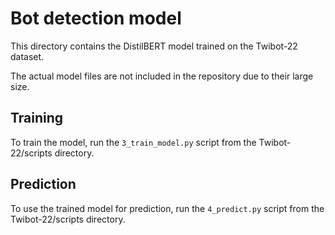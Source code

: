 # Bot detection model

This directory contains the DistilBERT model trained on the Twibot-22 dataset.

The actual model files are not included in the repository due to their large size.

## Training

To train the model, run the `3_train_model.py` script from the Twibot-22/scripts directory.

## Prediction

To use the trained model for prediction, run the `4_predict.py` script from the Twibot-22/scripts directory.

